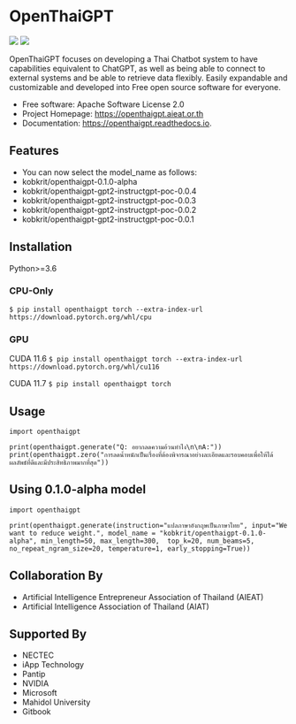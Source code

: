 # OpenThaiGPT

[![](https://img.shields.io/pypi/v/openthaigpt.svg)](https://pypi.python.org/pypi/openthaigpt) [![](https://pyup.io/repos/github/OpenThaiGPT/openthaigpt/shield.svg)](https://pyup.io/repos/github/OpenThaiGPT/openthaigpt/)

OpenThaiGPT focuses on developing a Thai Chatbot system to have capabilities equivalent to ChatGPT, as well as being able to connect to external systems and be able to retrieve data flexibly. Easily expandable and customizable and developed into Free open source software for everyone.

* Free software: Apache Software License 2.0
* Project Homepage: https://openthaigpt.aieat.or.th
* Documentation: https://openthaigpt.readthedocs.io.

## Features

* You can now select the model_name as follows:
* kobkrit/openthaigpt-0.1.0-alpha
* kobkrit/openthaigpt-gpt2-instructgpt-poc-0.0.4
* kobkrit/openthaigpt-gpt2-instructgpt-poc-0.0.3
* kobkrit/openthaigpt-gpt2-instructgpt-poc-0.0.2
* kobkrit/openthaigpt-gpt2-instructgpt-poc-0.0.1

## Installation
Python>=3.6

### CPU-Only
``$ pip install openthaigpt torch --extra-index-url https://download.pytorch.org/whl/cpu``

### GPU

CUDA 11.6
``$ pip install openthaigpt torch --extra-index-url https://download.pytorch.org/whl/cu116``

CUDA 11.7
``$ pip install openthaigpt torch``

## Usage
```
import openthaigpt

print(openthaigpt.generate("Q: อยากลดความอ้วนทำไง\n\nA:"))
print(openthaigpt.zero("การลดน้ำหนักเป็นเรื่องที่ต้องพิจารณาอย่างละเอียดและรอบคอบเพื่อให้ได้ผลลัพธ์ที่ดีและมีประสิทธิภาพมากที่สุด"))
```

## Using 0.1.0-alpha model
```
import openthaigpt

print(openthaigpt.generate(instruction="แปลภาษาอังกฤษเป็นภาษาไทย", input="We want to reduce weight.", model_name = "kobkrit/openthaigpt-0.1.0-alpha", min_length=50, max_length=300,  top_k=20, num_beams=5, no_repeat_ngram_size=20, temperature=1, early_stopping=True))
```

## Collaboration By
* Artificial Intelligence Entrepreneur Association of Thailand (AIEAT)
* Artificial Intelligence Association of Thailand (AIAT)

## Supported By
* NECTEC
* iApp Technology
* Pantip
* NVIDIA
* Microsoft
* Mahidol University
* Gitbook